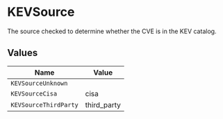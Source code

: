 # KEVSource

The source checked to determine whether the CVE is in the KEV catalog.


## Values

| Name                  | Value                 |
| --------------------- | --------------------- |
| `KEVSourceUnknown`    |                       |
| `KEVSourceCisa`       | cisa                  |
| `KEVSourceThirdParty` | third_party           |